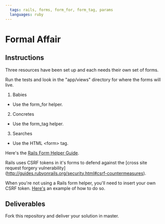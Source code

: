 ```yaml
---
  tags: rails, forms, form_for, form_tag, params
  languages: ruby 
---
```


# Formal Affair

## Instructions

Three resources have been set up and each needs their own set of forms.

Run the tests and look in the "app/views" directory for where the forms
will live.

1. Babies
  - Use the form_for helper.

2. Concretes
  - Use the form_tag helper.

3. Searches
  - Use the HTML \<form\> tag.

Here's the [Rails Form Helper Guide](http://guides.rubyonrails.org/form_helpers.html).

Rails uses CSRF tokens in it's forms
to defend against the [cross site request forgery
vulnerability] (http://guides.rubyonrails.org/security.html#csrf-countermeasures).

When you're not using a Rails form helper, you'll need to insert your
own CSRF token.
[Here's](http://news-anand.blogspot.com/2013/05/include-csrf-token-in-form-ruby-on-rails.html)
an example of how to do so.

## Deliverables

Fork this repository and deliver your solution in master.
